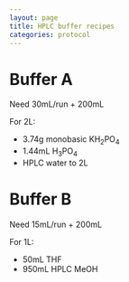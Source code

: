 ```yaml
---
layout: page
title: HPLC buffer recipes
categories: protocol
---
```


# Buffer A
Need 30mL/run + 200mL

For 2L:

  * 3.74g monobasic KH<sub>2</sub>PO<sub>4</sub>
  * 1.44mL H<sub>3</sub>PO<sub>4</sub>
  * HPLC water to 2L

# Buffer B
Need 15mL/run + 200mL

For 1L:

  * 50mL THF
  * 950mL HPLC MeOH
